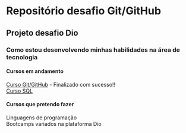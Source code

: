 # Repositório desafio Git/GitHub
## Projeto desafio Dio

### Como estou desenvolvendo minhas habilidades na área de tecnologia 

#### Cursos em andamento

[Curso Git/GitHub](https://web.dio.me/course/introducao-ao-git-e-ao-github/learning/4895182a-ae5a-44e3-8f12-daa9861ab035?back=/browse) - Finalizado com sucesso!!<br />
[Curso SQL](https://app.datacamp.com/learn)

#### Cursos que pretendo fazer

Linguagens de programação <br />
Bootcamps variados na plataforma Dio
